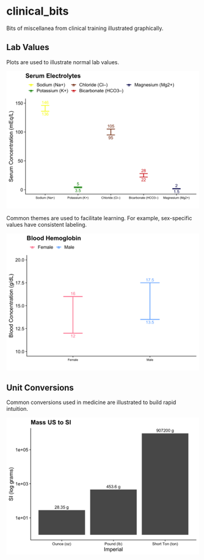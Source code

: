 # clinical_bits

Bits of miscellanea from clinical training illustrated graphically.

## Lab Values

Plots are used to illustrate normal lab values.

![](SerumElectrolytes.png)

Common themes are used to facilitate learning. For example, sex-specific values have consistent labeling.

![](BloodHemoglobin.png)

## Unit Conversions

Common conversions used in medicine are illustrated to build rapid intuition.

![](ConversionMassUSSI.png)
